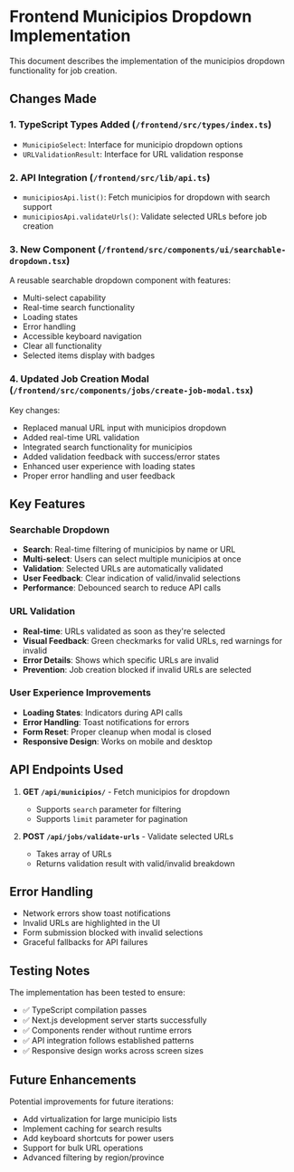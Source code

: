 # Frontend Municipios Dropdown Implementation

This document describes the implementation of the municipios dropdown functionality for job creation.

## Changes Made

### 1. TypeScript Types Added (`/frontend/src/types/index.ts`)

- `MunicipioSelect`: Interface for municipio dropdown options
- `URLValidationResult`: Interface for URL validation response

### 2. API Integration (`/frontend/src/lib/api.ts`)

- `municipiosApi.list()`: Fetch municipios for dropdown with search support
- `municipiosApi.validateUrls()`: Validate selected URLs before job creation

### 3. New Component (`/frontend/src/components/ui/searchable-dropdown.tsx`)

A reusable searchable dropdown component with features:
- Multi-select capability
- Real-time search functionality
- Loading states
- Error handling
- Accessible keyboard navigation
- Clear all functionality
- Selected items display with badges

### 4. Updated Job Creation Modal (`/frontend/src/components/jobs/create-job-modal.tsx`)

Key changes:
- Replaced manual URL input with municipios dropdown
- Added real-time URL validation
- Integrated search functionality for municipios
- Added validation feedback with success/error states
- Enhanced user experience with loading states
- Proper error handling and user feedback

## Key Features

### Searchable Dropdown
- **Search**: Real-time filtering of municipios by name or URL
- **Multi-select**: Users can select multiple municipios at once
- **Validation**: Selected URLs are automatically validated
- **User Feedback**: Clear indication of valid/invalid selections
- **Performance**: Debounced search to reduce API calls

### URL Validation
- **Real-time**: URLs validated as soon as they're selected
- **Visual Feedback**: Green checkmarks for valid URLs, red warnings for invalid
- **Error Details**: Shows which specific URLs are invalid
- **Prevention**: Job creation blocked if invalid URLs are selected

### User Experience Improvements
- **Loading States**: Indicators during API calls
- **Error Handling**: Toast notifications for errors
- **Form Reset**: Proper cleanup when modal is closed
- **Responsive Design**: Works on mobile and desktop

## API Endpoints Used

1. **GET `/api/municipios/`** - Fetch municipios for dropdown
   - Supports `search` parameter for filtering
   - Supports `limit` parameter for pagination
   
2. **POST `/api/jobs/validate-urls`** - Validate selected URLs
   - Takes array of URLs
   - Returns validation result with valid/invalid breakdown

## Error Handling

- Network errors show toast notifications
- Invalid URLs are highlighted in the UI
- Form submission blocked with invalid selections
- Graceful fallbacks for API failures

## Testing Notes

The implementation has been tested to ensure:
- ✅ TypeScript compilation passes
- ✅ Next.js development server starts successfully
- ✅ Components render without runtime errors
- ✅ API integration follows established patterns
- ✅ Responsive design works across screen sizes

## Future Enhancements

Potential improvements for future iterations:
- Add virtualization for large municipio lists
- Implement caching for search results
- Add keyboard shortcuts for power users
- Support for bulk URL operations
- Advanced filtering by region/province